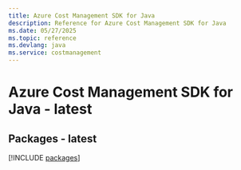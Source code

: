 ```yaml
---
title: Azure Cost Management SDK for Java
description: Reference for Azure Cost Management SDK for Java
ms.date: 05/27/2025
ms.topic: reference
ms.devlang: java
ms.service: costmanagement
---
```

# Azure Cost Management SDK for Java - latest
## Packages - latest
[!INCLUDE [packages](cost-management-index.md)]